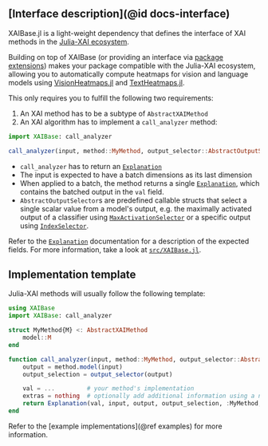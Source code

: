 ## [Interface description](@id docs-interface)

XAIBase.jl is a light-weight dependency that defines the interface of XAI methods 
in the [Julia-XAI ecosystem](https://julia-xai.github.io/XAIDocs/).

Building on top of XAIBase 
(or providing an interface via [package extensions](https://pkgdocs.julialang.org/v1/creating-packages/#Conditional-loading-of-code-in-packages-(Extensions)))
makes your package compatible with the Julia-XAI ecosystem,
allowing you to automatically compute heatmaps for vision and language models
using [VisionHeatmaps.jl](https://julia-xai.github.io/XAIDocs/VisionHeatmaps/stable/)
and [TextHeatmaps.jl](https://julia-xai.github.io/XAIDocs/TextHeatmaps/stable/).

This only requires you to fulfill the following two requirements:

1. An XAI method has to be a subtype of `AbstractXAIMethod`
2. An XAI algorithm has to implement a `call_analyzer` method: 

```julia
import XAIBase: call_analyzer

call_analyzer(input, method::MyMethod, output_selector::AbstractOutputSelector; kwargs...)
```

* `call_analyzer` has to return an [`Explanation`](@ref)
* The input is expected to have a batch dimensions as its last dimension
* When applied to a batch, the method returns a single [`Explanation`](@ref), 
  which contains the batched output in the `val` field.
* `AbstractOutputSelector`s are predefined callable structs 
  that select a single scalar value from a model's output, 
  e.g. the maximally activated output of a classifier using [`MaxActivationSelector`](@ref)
  or a specific output using [`IndexSelector`](@ref).

Refer to the [`Explanation`](@ref) documentation for a description of the expected fields.
For more information, take a look at [`src/XAIBase.jl`](https://github.com/Julia-XAI/XAIBase.jl/blob/main/src/XAIBase.jl).

## Implementation template 
Julia-XAI methods will usually follow the following template:

```julia
using XAIBase
import XAIBase: call_analyzer

struct MyMethod{M} <: AbstractXAIMethod 
    model::M    
end

function call_analyzer(input, method::MyMethod, output_selector::AbstractOutputSelector; kwargs...)
    output = method.model(input)
    output_selection = output_selector(output)

    val = ...         # your method's implementation
    extras = nothing  # optionally add additional information using a named tuple
    return Explanation(val, input, output, output_selection, :MyMethod, :attribution, extras)
end
```

Refer to the [example implementations](@ref examples) for more information.